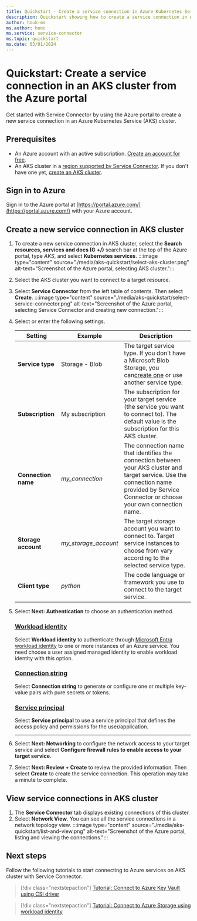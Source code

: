 ```yaml
---
title: Quickstart - Create a service connection in Azure Kubernetes Service (AKS) from the Azure portal
description: Quickstart showing how to create a service connection in Azure Kubernetes Service (AKS) from the Azure portal
author: houk-ms
ms.author: honc
ms.service: service-connector
ms.topic: quickstart
ms.date: 03/01/2024
---
```

# Quickstart: Create a service connection in an AKS cluster from the Azure portal

Get started with Service Connector by using the Azure portal to create a new service connection in an Azure Kubernetes Service (AKS) cluster.

## Prerequisites

- An Azure account with an active subscription. [Create an account for free](https://azure.microsoft.com/free).
- An AKS cluster in a [region supported by Service Connector](./concept-region-support.md). If you don't have one yet, [create an AKS cluster](../aks/learn/quick-kubernetes-deploy-cli.md).

## Sign in to Azure

Sign in to the Azure portal at [https://portal.azure.com/](https://portal.azure.com/) with your Azure account.

## Create a new service connection in AKS cluster

1. To create a new service connection in AKS cluster, select the **Search resources, services and docs (G +/)** search bar at the top of the Azure portal, type *AKS*, and select **Kubernetes services**.
   :::image type="content" source="./media/aks-quickstart/select-aks-cluster.png" alt-text="Screenshot of the Azure portal, selecting AKS cluster.":::

1. Select the AKS cluster you want to connect to a target resource.
1. Select **Service Connector** from the left table of contents. Then select **Create**.
   :::image type="content" source="./media/aks-quickstart/select-service-connector.png" alt-text="Screenshot of the Azure portal, selecting Service Connector and creating new connection.":::

1. Select or enter the following settings.

    | Setting             | Example              | Description                                                                                                                                                                               |
    |---------------------|----------------------|-------------------------------------------------------------------------------------------------------------------------------------------------------------------------------------------|
    | **Service type**    | Storage -  Blob      | The target service type. If you don't have a Microsoft Blob Storage, you can[create one](../storage/blobs/storage-quickstart-blobs-portal.md) or use another service type.                |
    | **Subscription**    | My subscription      | The subscription for your target service (the service you want to connect to). The default value is the subscription for this AKS cluster.                                                |
    | **Connection name** | *my_connection*      | The connection name that identifies the connection between your AKS cluster and target service. Use the connection name provided by Service Connector or choose your own connection name. |
    | **Storage account** | *my_storage_account* | The target storage account you want to connect to. Target service instances to choose from vary according to the selected service type.                                                   |
    | **Client type**     | *python*             | The code language or framework you use to connect to the target service.                                                                                                                  |
1. Select **Next: Authentication** to choose an authentication method.

    ### [Workload identity](#tab/UMI)

    Select **Workload identity** to authenticate through [Microsoft Entra workload identity](/entra/workload-id/workload-identities-overview) to one or more instances of an Azure service. You need choose a user assigned managed identity to enable workload identity with this option.

    ### [Connection string](#tab/CS)
    
    Select **Connection string** to generate or configure one or multiple key-value pairs with pure secrets or tokens.
    
    ### [Service principal](#tab/SP)
    
    Select **Service principal** to use a service principal that defines the access policy and permissions for the user/application.

    ---

1. Select **Next: Networking** to configure the network access to your target service and select **Configure firewall rules to enable access to your target service**.
1. Select **Next: Review + Create**  to review the provided information. Then select **Create** to create the service connection. This operation may take a minute to complete.

## View service connections in AKS cluster

1. The **Service Connector** tab displays existing connections of this cluster.
1. Select **Network View**. You can see all the service connections in a network topology view.
   :::image type="content" source="./media/aks-quickstart/list-and-view.png" alt-text="Screenshot of the Azure portal, listing and viewing the connections.":::

## Next steps

Follow the following tutorials to start connecting to Azure services on AKS cluster with Service Connector.

> [!div class="nextstepaction"]
> [Tutorial: Connect to Azure Key Vault using CSI driver](./tutorial-python-aks-keyvault-csi-driver.md)

> [!div class="nextstepaction"]
> [Tutorial: Connect to Azure Storage using workload identity](./tutorial-python-aks-storage-workload-identity.md)

